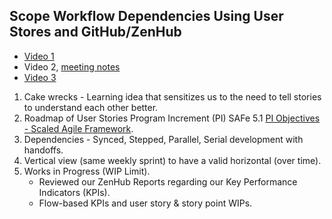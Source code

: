 ## Scope Workflow Dependencies Using User Stores and GitHub/ZenHub

- [Video 1](https://dvagov.sharepoint.com/sites/teampsd_vha/_layouts/15/stream.aspx?id=%2Fsites%2Fteampsd%5Fvha%2FShared%20Documents%2Fmsd365%5Fworkgroup%2FRecordings%2Ff2f%5F2023%5Froadmap%5Fdynamics%5F365%5Fcrm%2D20230207%5F103645%2DMeeting%20Recording%2Emp4)
- Video 2, [meeting notes](https://teams.microsoft.com/_#/apps/a2da8768-95d5-419e-9441-3b539865b118/message?conversationId=19:09778e4391404920a8a20c7ef4ec3de3@thread.skype&conversationType=Group&messageId=1676409489024&replyChainId=1614716378260&itemName=all_teampsd)
- [Video 3](https://dvagov.sharepoint.com/sites/teampsd_vha/_layouts/15/stream.aspx?id=%2Fsites%2Fteampsd%5Fvha%2FShared%20Documents%2Ftraining%5Fworkgroup%2FRecordings%2F2023%5Froadmap%5Fuser%5Fstory%5Fmapping%5Fstory%5Fa%5Fstory%5Fj%2D20230214%5F144227%2DMeeting%20Recording%2Emp4)

1. Cake wrecks - Learning idea that sensitizes us to the need to tell stories to understand each other better.
2. Roadmap of User Stories Program Increment (PI) SAFe 5.1 [PI Objectives - Scaled Agile Framework](https://scaledagileframework.com/pi-objectives/).
3. Dependencies - Synced, Stepped, Parallel, Serial development with handoffs.
4. Vertical view (same weekly sprint) to have a valid horizontal (over time).
5. Works in Progress (WIP Limit).
   - Reviewed our ZenHub Reports regarding our Key Performance Indicators (KPIs).
   - Flow-based KPIs and user story & story point WIPs.
